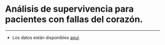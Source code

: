 # Análisis de supervivencia para pacientes con fallas del corazón.

------

- Los datos están disponibles [aquí](https://archive.ics.uci.edu/ml/datasets/Heart+failure+clinical+records).
